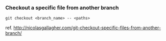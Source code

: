 ### Checkout a specific file from another branch

```
git checkout <branch_name> -- <paths>
```


ref. http://nicolasgallagher.com/git-checkout-specific-files-from-another-branch/
